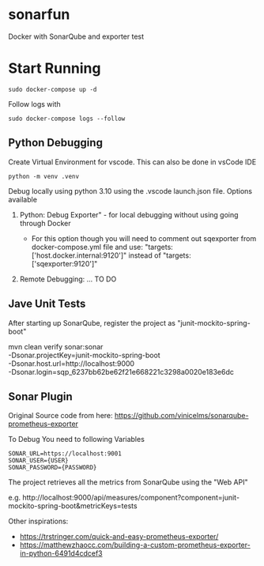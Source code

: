 # sonarfun
Docker with SonarQube and exporter test

# Start Running

```
sudo docker-compose up -d 
```

Follow logs with
```
sudo docker-compose logs --follow
```

## Python Debugging

Create Virtual Environment for vscode. This can also be done in vsCode IDE

```
python -m venv .venv
```

Debug locally using python 3.10 using the .vscode launch.json file. Options available
1. Python: Debug Exporter" - for local debugging without using going through Docker
   - For this option though you will need to comment out sqexporter from docker-compose.yml file
     and use: "targets: ['host.docker.internal:9120']" instead of  "targets: ['sqexporter:9120']"
      
2. Remote Debugging: ... TO DO

## Jave Unit Tests
After starting up SonarQube, register the project as "junit-mockito-spring-boot"

mvn clean verify sonar:sonar \
  -Dsonar.projectKey=junit-mockito-spring-boot \
  -Dsonar.host.url=http://localhost:9000 \
  -Dsonar.login=sqp_6237bb62be62f21e668221c3298a0020e183e6dc

## Sonar Plugin

Original Source code from here: https://github.com/vinicelms/sonarqube-prometheus-exporter

To Debug You need to following Variables

```
SONAR_URL=https://localhost:9001
SONAR_USER={USER}
SONAR_PASSWORD={PASSWORD}
```

The project retrieves all the metrics from SonarQube using the "Web API"

e.g.
http://localhost:9000/api/measures/component?component=junit-mockito-spring-boot&metricKeys=tests


Other inspirations:
- https://trstringer.com/quick-and-easy-prometheus-exporter/
- https://matthewzhaocc.com/building-a-custom-prometheus-exporter-in-python-6491d4cdcef3